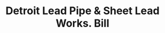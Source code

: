 ---
doi: 10.7916/D83V0V6M
date_other: '1880'
date_other_textual: 1880-1889
form: printed ephemera
genre:
- Invoices
name:
- Detroit Lead Pipe & Sheet Lead Works
object_in_context_url: https://biggert.cul.columbia.edu/items/view/ave_biggert_00609
subject_hierarchical_geographic:
- Detroit, Michigan, United States
subject_name:
- Detroit Lead Pipe & Sheet Lead Works
title: Detroit Lead Pipe & Sheet Lead Works. Bill
sort_title: Detroit Lead Pipe & Sheet Lead Works. Bill
call_number: ave_biggert_00609
coordinates:
- 42.331388888888895,-83.04583333333333
pid: ave_biggert_00609
identifiers: ave_biggert_00609
thumbnail: https://derivativo-2.library.columbia.edu/iiif/2/ldpd:343767/full/!256,256/0/native.jpg
permalink: "/items/ave_biggert_00609/"
layout: iiif-image-page
---